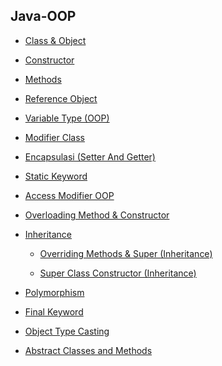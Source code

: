 ## Java-OOP

- [Class & Object](https://github.com/suardi26/Java-OOP/tree/main/Class%20%26%20Object/src/com/practice)

- [Constructor](https://github.com/suardi26/Java-OOP/tree/main/Constructor/src/com/practice)

- [Methods](https://github.com/suardi26/Java-OOP/tree/main/Methods/src/com/practice)

- [Reference Object](https://github.com/suardi26/Java-OOP/tree/main/Reference%20Object/src/com/practice)

- [Variable Type (OOP)](https://github.com/suardi26/Java-OOP/tree/main/Variable%20Type%20(OOP)/src/com/practice)

- [Modifier Class](https://github.com/suardi26/Java-OOP/tree/main/Modifier%20Class/src/com)

- [Encapsulasi (Setter And Getter)](https://github.com/suardi26/Java-OOP/tree/main/Encapsulasi%20(Setter%20And%20Getter)/src/com/practice)

- [Static Keyword](https://github.com/suardi26/Java-OOP/tree/main/Static%20Keyword/src/com/practice)

- [Access Modifier OOP](https://github.com/suardi26/Java-OOP/tree/main/Access%20Modifier%20OOP/src/com/practice)

- [Overloading Method & Constructor](https://github.com/suardi26/Java-OOP/tree/main/Overloading%20Method%20%26%20Constructor/src/com/practice)

- [Inheritance](https://github.com/suardi26/Java-OOP/tree/main/Inheritance/src/com/practice)

  - [Overriding Methods & Super (Inheritance)](https://github.com/suardi26/Java-OOP/tree/main/Overriding%20Methods%20%26%20Super%20(Inheritance)/src/com/practice)

  - [Super Class Constructor (Inheritance)](https://github.com/suardi26/Java-OOP/tree/main/Super%20Class%20Constructor%20(Inheritance)/src/com/practice)

- [Polymorphism](https://github.com/suardi26/Java-OOP/tree/main/Polymorphism/src/com/practice)

- [Final Keyword](https://github.com/suardi26/Java-OOP/tree/main/Final%20Keyword/src/com/practice)

- [Object Type Casting](https://github.com/suardi26/Java-OOP/tree/main/Object%20Type%20Casting/src/com/practice)

- [Abstract Classes and Methods](https://github.com/suardi26/Java-OOP/tree/main/Abstract%20Classes%20and%20Methods/src/com)

